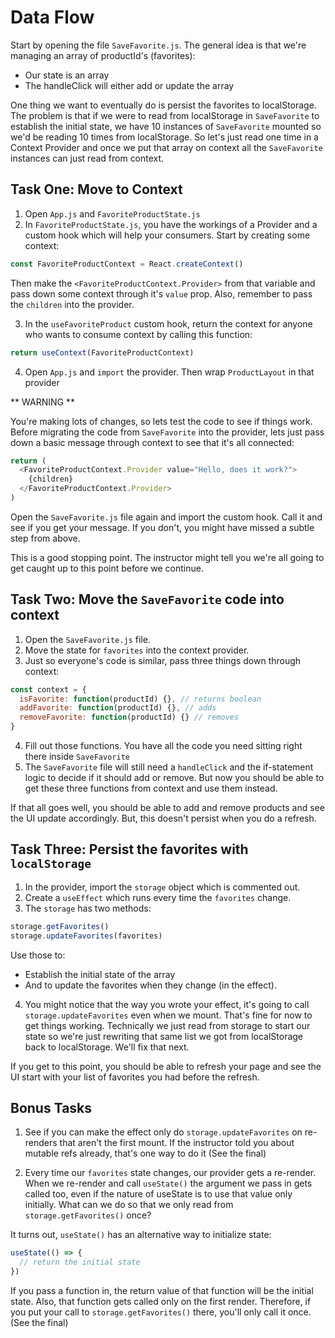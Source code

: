 # Data Flow

Start by opening the file `SaveFavorite.js`. The general idea is that we're managing an array of productId's (favorites):

- Our state is an array
- The handleClick will either add or update the array

One thing we want to eventually do is persist the favorites to localStorage. The problem is that if we were to read from localStorage in `SaveFavorite` to establish the initial state, we have 10 instances of `SaveFavorite` mounted so we'd be reading 10 times from localStorage. So let's just read one time in a Context Provider and once we put that array on context all the `SaveFavorite` instances can just read from context.

## Task One: Move to Context

1. Open `App.js` and `FavoriteProductState.js`
2. In `FavoriteProductState.js`, you have the workings of a Provider and a custom hook which will help your consumers. Start by creating some context:

```js
const FavoriteProductContext = React.createContext()
```

Then make the `<FavoriteProductContext.Provider>` from that variable and pass down some context through it's `value` prop. Also, remember to pass the `children` into the provider.

3. In the `useFavoriteProduct` custom hook, return the context for anyone who wants to consume context by calling this function:

```js
return useContext(FavoriteProductContext)
```

4. Open `App.js` and `import` the provider. Then wrap `ProductLayout` in that provider

** WARNING **

You're making lots of changes, so lets test the code to see if things work. Before migrating the code from `SaveFavorite` into the provider, lets just pass down a basic message through context to see that it's all connected:

```js
return (
  <FavoriteProductContext.Provider value="Hello, does it work?">
    {children}
  </FavoriteProductContext.Provider>
)
```

Open the `SaveFavorite.js` file again and import the custom hook. Call it and see if you get your message. If you don't, you might have missed a subtle step from above.

This is a good stopping point. The instructor might tell you we're all going to get caught up to this point before we continue.

## Task Two: Move the `SaveFavorite` code into context

1. Open the `SaveFavorite.js` file.
2. Move the state for `favorites` into the context provider.
3. Just so everyone's code is similar, pass three things down through context:

```js
const context = {
  isFavorite: function(productId) {}, // returns boolean
  addFavorite: function(productId) {}, // adds
  removeFavorite: function(productId) {} // removes
}
```

4. Fill out those functions. You have all the code you need sitting right there inside `SaveFavorite`
5. The `SaveFavorite` file will still need a `handleClick` and the if-statement logic to decide if it should add or remove. But now you should be able to get these three functions from context and use them instead.

If that all goes well, you should be able to add and remove products and see the UI update accordingly. But, this doesn't persist when you do a refresh.

## Task Three: Persist the favorites with `localStorage`

1. In the provider, import the `storage` object which is commented out.
2. Create a `useEffect` which runs every time the `favorites` change.
3. The `storage` has two methods:

```js
storage.getFavorites()
storage.updateFavorites(favorites)
```

Use those to:

- Establish the initial state of the array
- And to update the favorites when they change (in the effect).

4. You might notice that the way you wrote your effect, it's going to call `storage.updateFavorites` even when we mount. That's fine for now to get things working. Technically we just read from storage to start our state so we're just rewriting that same list we got from localStorage back to localStorage. We'll fix that next.

If you get to this point, you should be able to refresh your page and see the UI start with your list of favorites you had before the refresh.

## Bonus Tasks

1. See if you can make the effect only do `storage.updateFavorites` on re-renders that aren't the first mount. If the instructor told you about mutable refs already, that's one way to do it (See the final)

2. Every time our `favorites` state changes, our provider gets a re-render. When we re-render and call `useState()` the argument we pass in gets called too, even if the nature of useState is to use that value only initially. What can we do so that we only read from `storage.getFavorites()` once?

It turns out, `useState()` has an alternative way to initialize state:

```js
useState(() => {
  // return the initial state
})
```

If you pass a function in, the return value of that function will be the initial state. Also, that function gets called only on the first render. Therefore, if you put your call to `storage.getFavorites()` there, you'll only call it once. (See the final)
